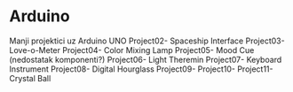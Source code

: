 # Arduino
Manji projektici uz Arduino UNO
Project02- Spaceship Interface
Project03- Love-o-Meter
Project04- Color Mixing Lamp
Project05- Mood Cue (nedostatak komponenti?)
Project06- Light Theremin
Project07- Keyboard Instrument 
Project08- Digital Hourglass
Project09-
Project10-
Project11- Crystal Ball
